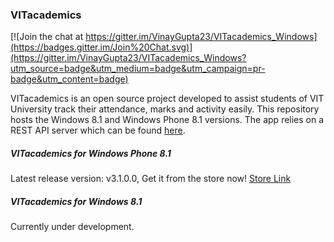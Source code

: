 ### VITacademics

[![Join the chat at https://gitter.im/VinayGupta23/VITacademics_Windows](https://badges.gitter.im/Join%20Chat.svg)](https://gitter.im/VinayGupta23/VITacademics_Windows?utm_source=badge&utm_medium=badge&utm_campaign=pr-badge&utm_content=badge)


VITacademics is an open source project developed to assist students of VIT University track their attendance, marks and activity easily. This repository hosts the Windows 8.1 and Windows Phone 8.1 versions. The app relies on a REST API server which can be found [here](https://github.com/aneesh-neelam/VITacademics).

##### VITacademics for Windows Phone 8.1

Latest release version: v3.1.0.0, Get it from the store now! [Store Link](https://www.microsoft.com/en-us/store/apps/vitacademics-81/9nblggh07p9z)

##### VITacademics for Windows 8.1

Currently under development.
